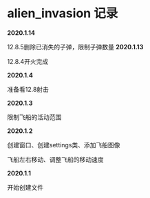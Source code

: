 # alien_invasion 记录

**2020.1.14**

12.8.5删除已消失的子弹，限制子弹数量
**2020.1.13**

12.8.4开火完成

**2020.1.4**

准备看12.8射击

**2020.1.3**

限制飞船的活动范围

**2020.1.2**

创建窗口、创建settings类、添加飞船图像

飞船左右移动、调整飞船的移动速度

**2020.1.1**

开始创建文件





